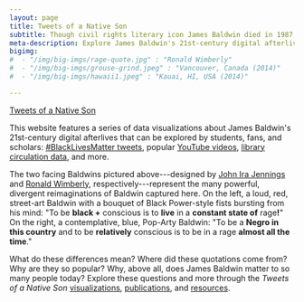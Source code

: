 ```yaml
---
layout: page
title: Tweets of a Native Son
subtitle: Though civil rights literary icon James Baldwin died in 1987, today, on the internet, he seems as alive as ever
meta-description: Explore James Baldwin's 21st-century digital afterlives through interactive data visualizations---#BlackLivesMatter tweets, YouTube videos, library circulation data, and more.
bigimg:
#  - "/img/big-imgs/rage-quote.jpg" : "Ronald Wimberly"
#  - "/img/big-imgs/grouse-grind.jpeg" : "Vancouver, Canada (2014)"
#  - "/img/big-imgs/hawaii1.jpeg" : "Kauai, HI, USA (2014)"

---
```

<a class="twitter-grid" data-chrome="nofooter noborders transparent noheader" data-height="500" href="https://twitter.com/mellymeldubs/timelines/1039223114733953032?ref_src=twsrc%5Etfw">Tweets of a Native Son</a> <script async src="https://platform.twitter.com/widgets.js" charset="utf-8"></script>

This website features a series of data visualizations about James Baldwin's 21st-century digital afterlives that can be explored by students, fans, and scholars: [#BlackLivesMatter tweets](BlackLivesMatter-Baldwin), popular [YouTube videos](YouTube.md), [library circulation data](Seattle-Public-Library), and more.

The two facing Baldwins pictured above---designed by [John Ira Jennings](https://www.amazon.com/John-Jennings/e/B00R5MF56A) and [Ronald Wimberly](https://www.amazon.com/Ronald-Wimberly/e/B004NGTB9I/ref=ntt_dp_epwbk_0), respectively---represent the many powerful, divergent reimaginations of Baldwin captured here. On the left, a loud, red, street-art Baldwin with a bouquet of Black Power-style fists bursting from his mind: "To be **black +** conscious is to **live** in a **constant state of** rage<b>!</b>" On the right, a contemplative, blue, Pop-Arty Baldwin: "To be a **Negro in this country** and to be **relatively** conscious is to be in a rage **almost all the time**."

What do these differences mean? Where did these quotations come from? Why are they so popular? Why, above all, does James Baldwin matter to so many people today? Explore these questions and more through the *Tweets of a Native Son* [visualizations](BlackLivesMatter-Baldwin), [publications](Publications), and [resources](Sources).

